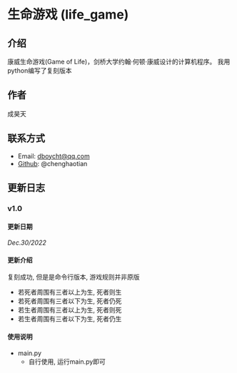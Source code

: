 # 生命游戏 (life_game)

## 介绍
康威生命游戏(Game of Life)，剑桥大学约翰·何顿·康威设计的计算机程序。
我用python编写了复刻版本

## 作者
成昊天

## 联系方式
- Email: dboycht@qq.com
- [Github](https://github.com/chenghaotian): @chenghaotian

## 更新日志
### v1.0
#### 更新日期
_Dec.30/2022_
#### 更新介绍
复刻成功, 但是是命令行版本, 游戏规则并非原版
- 若死者周围有三者以上为生, 死者则生
- 若死者周围有三者以下为生, 死者仍死
- 若生者周围有三者以上为生, 死者则死
- 若生者周围有三者以下为生, 死者仍生
#### 使用说明
- main.py
  - 自行使用, 运行main.py即可

